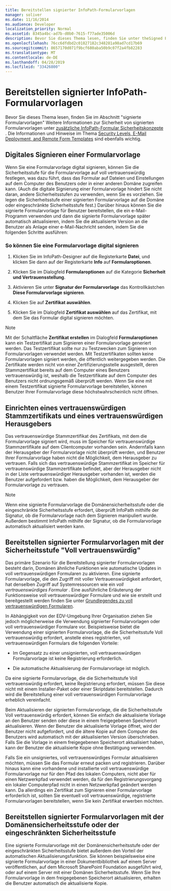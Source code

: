 ```yaml
---
title: Bereitstellen signierter InfoPath-Formularvorlagen
manager: soliver
ms.date: 11/16/2014
ms.audience: Developer
localization_priority: Normal
ms.assetid: 8345a4bc-ad7b-d0b0-7615-f77ade35006d
description: Bevor Sie dieses Thema lesen, finden Sie unter theSigned Form Templatessection in zusätzlichen InfoPath-Formular Sicherheitskonzepte Informationen zur Sicherheit signierter Formularvorlagen. Die Informationen und Hinweise im Thema Security Levels, E-Mail Deployment, and Remote Form Templates sind ebenfalls wichtig.
ms.openlocfilehash: 76cc6dfdbd2c01827182c348281a98ad7cd17b69
ms.sourcegitcommit: 8657170d071f9bcf680aba50b9c07f2a4fb82283
ms.translationtype: MT
ms.contentlocale: de-DE
ms.lasthandoff: 04/28/2019
ms.locfileid: "33426800"
---
```

# <a name="deploying-signed-infopath-form-templates"></a>Bereitstellen signierter InfoPath-Formularvorlagen

Bevor Sie dieses Thema lesen, finden Sie im Abschnitt "signierte Formularvorlagen" Weitere Informationen zur Sicherheit von signierten Formularvorlagen unter [zusätzliche InfoPath-Formular Sicherheitskonzepte](additional-infopath-form-security-concepts.md) . Die Informationen und Hinweise im Thema [Security Levels, E-Mail Deployment, and Remote Form Templates](security-levels-email-deployment-and-remote-form-templates.md) sind ebenfalls wichtig. 
  
## <a name="digitally-signing-a-form-template"></a>Digitales Signieren einer Formularvorlage

Wenn Sie eine Formularvorlage digital signieren, können Sie die Sicherheitsstufe für die Formularvorlage auf voll vertrauenswürdig festlegen, was dazu führt, dass das Formular auf Dateien und Einstellungen auf dem Computer des Benutzers oder in einer anderen Domäne zugreifen kann. (Auch die digitale Signierung einer Formularvorlage hindert Sie nicht daran, andere Sicherheitsstufen zu verwenden, wenn Sie es vorziehen. Sie legen die Sicherheitsstufe einer signierten Formularvorlage auf die Domäne oder eingeschränkte Sicherheitsstufe fest.) Darüber hinaus können Sie die signierte Formularvorlage für Benutzer bereitstellen, die ein e-Mail-Programm verwenden und dann die signierte Formularvorlage später automatisch aktualisieren, indem Sie die aktualisierte Version an die Benutzer als Anlage einer e-Mail-Nachricht senden, indem Sie die folgenden Schritte ausführen:
  
### <a name="to-digitally-sign-a-form-template"></a>So können Sie eine Formularvorlage digital signieren

1. Klicken Sie im InfoPath-Designer auf die Registerkarte **Datei**, und klicken Sie dann auf der Registerkarte **Info** auf **Formularoptionen**. 
    
2. Klicken Sie im Dialogfeld **Formularoptionen** auf die Kategorie **Sicherheit und Vertrauensstellung**. 
    
3. Aktivieren Sie unter **Signatur der Formularvorlage** das Kontrollkästchen **Diese Formularvorlage signieren**. 
    
4. Klicken Sie auf **Zertifikat auswählen**.
    
5. Klicken Sie im Dialogfeld **Zertifikat auswählen** auf das Zertifikat, mit dem Sie das Formular digital signieren möchten. 
    
> [!NOTE]
> Mit der Schaltfläche **Zertifikat erstellen** im Dialogfeld **Formularoptionen** kann ein Testzertifikat zum Signieren einer Formularvorlage generiert werden. Das Testzertifikat sollte nur zu Testzwecken zum Signieren von Formularvorlagen verwendet werden. Mit Testzertifikaten sollten keine Formularvorlagen signiert werden, die öffentlich weitergegeben werden. Die Zertifikate werden nicht von einer Zertifizierungsstelle ausgestellt, deren Stammzertifikat bereits auf dem Computer eines Benutzers vertrauenswürdig ist, weshalb die Testzertifikate auf dem Computer des Benutzers nicht ordnungsgemäß überprüft werden. Wenn Sie eine mit einem Testzertifikat signierte Formularvorlage bereitstellen, können Benutzer Ihrer Formularvorlage diese höchstwahrscheinlich nicht öffnen. 
  
## <a name="establishing-a-trusted-root-certificate-and-publisher"></a>Einrichten eines vertrauenswürdigen Stammzertifikats und eines vertrauenswürdigen Herausgebers

  Das vertrauenswürdige Stammzertifikat des Zertifikats, mit dem die Formularvorlage signiert wird, muss im Speicher für vertrauenswürdige Stammzertifikate auf dem Clientcomputer vorhanden sein. Andernfalls kann der Herausgeber der Formularvorlage nicht überprüft werden, und Benutzer Ihrer Formularvorlage haben nicht die Möglichkeit, dem Herausgeber zu vertrauen. Falls sich das vertrauenswürdige Stammzertifikat im Speicher für vertrauenswürdige Stammzertifikate befindet, aber der Herausgeber nicht in der Liste vertrauenswürdiger Herausgeber vorhanden ist, werden die Benutzer aufgefordert bzw. haben die Möglichkeit, dem Herausgeber der Formularvorlage zu vertrauen. 
  
> [!NOTE]
> Wenn eine signierte Formularvorlage die Domänensicherheitsstufe oder die eingeschränkte Sicherheitsstufe erfordert, überprüft InfoPath mithilfe der Signatur, ob die Formularvorlage nach dem Signieren manipuliert wurde. Außerdem bestimmt InfoPath mithilfe der Signatur, ob die Formularvorlage automatisch aktualisiert werden kann. 
  
## <a name="deploying-signed-form-templates-with-full-trust-access"></a>Bereitstellen signierter Formularvorlagen mit der Sicherheitsstufe "Voll vertrauenswürdig"

Das primäre Szenario für die Bereitstellung signierter Formularvorlagen besteht darin, Domänen ähnliche Funktionen wie automatische Updates in voll vertrauenswürdigen Formularen zu aktivieren. Eine signierte Formularvorlage, die den Zugriff mit voller Vertrauenswürdigkeit anfordert, hat denselben Zugriff auf Systemressourcen wie ein *voll vertrauenswürdiges Formular* . Eine ausführliche Erläuterung der Funktionsweise voll vertrauenswürdiger Formulare und wie sie erstellt und bereitgestellt werden finden Sie unter [Grundlegendes zu voll vertrauenswürdigen Formularen](understanding-fully-trusted-forms.md).
  
In Abhängigkeit von der EDV-Umgebung Ihrer Organisation ziehen Sie jedoch möglicherweise die Verwendung signierter Formularvorlagen oder voll vertrauenswürdiger Formulare vor. Beispielsweise bietet die Verwendung einer signierten Formularvorlage, die die Sicherheitsstufe Voll vertrauenswürdig erfordert, anstelle eines registrierten, voll vertrauenswürdigen Formulars die folgenden Vorteile:
  
- Im Gegensatz zu einer unsignierten, voll vertrauenswürdigen Formularvorlage ist keine Registrierung erforderlich.
    
- Die automatische Aktualisierung der Formularvorlage ist möglich.
    
Da eine signierte Formularvorlage, die die Sicherheitsstufe Voll vertrauenswürdig erfordert, keine Registrierung erfordert, müssen Sie diese nicht mit einem Installer-Paket oder einer Skriptdatei bereitstellen. Dadurch wird die Bereitstellung einer voll vertrauenswürdigen Formularvorlage erheblich vereinfacht.
  
Beim Aktualisieren der signierten Formularvorlage, die die Sicherheitsstufe Voll vertrauenswürdig erfordert, können Sie einfach die aktualisierte Vorlage an den Benutzer senden oder diese in einem freigegebenen Speicherort aktualisieren. Wenn der Benutzer die aktualisierte Vorlage öffnet, wird der Benutzer nicht aufgefordert, und die ältere Kopie auf dem Computer des Benutzers wird automatisch mit der aktualisierten Version überschrieben. Falls Sie die Vorlage in einem freigegebenen Speicherort aktualisiert haben, kann der Benutzer die aktualisierte Kopie ohne Bestätigung verwenden.
  
Falls Sie ein unsigniertes, voll vertrauenswürdiges Formular aktualisieren möchten, müssen Sie das Formular erneut packen und registrieren. Darüber hinaus kann eine vorhandene und installierte voll vertrauenswürdige Formularvorlage nur für den Pfad des lokalen Computers, nicht aber für einen Netzwerkpfad verwendet werden, da für den Registrierungsvorgang ein lokaler Computerpfad nicht in einen Netzwerkpfad geändert werden kann. Da allerdings ein Zertifikat zum Signieren einer Formularvorlage erforderlich ist, sollten Sie eventuell voll vertrauenswürdige, registrierte Formularvorlagen bereitstellen, wenn Sie kein Zertifikat erwerben möchten.
  
## <a name="deploying-signed-form-templates-with-domain-or-restricted-access"></a>Bereitstellen signierter Formularvorlagen mit der Domänensicherheitsstufe oder der eingeschränkten Sicherheitsstufe 

Eine signierte Formularvorlage mit der Domänensicherheitsstufe oder der eingeschränkten Sicherheitsstufe bietet außerdem den Vorteil der automatischen Aktualisierungsfunktion. Sie können beispielsweise eine signierte Formularvorlage in einer Dokumentbibliothek auf einem Server veröffentlichen, auf dem Microsoft SharePoint Foundation ausgeführt wird, oder auf einem Server mit einer Domänen Sicherheitsstufe. Wenn Sie Ihre Formularvorlage in dem freigegebenen Speicherort aktualisieren, erhalten die Benutzer automatisch die aktualisierte Kopie.
  

